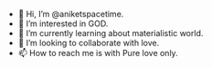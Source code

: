 - 👋 Hi, I’m @aniketspacetime.
- 👀 I’m interested in GOD.
- 🌱 I’m currently learning about materialistic world.
- 💞️ I’m looking to collaborate with love.  
- 📫 How to reach me is with Pure love only.

<!---
aniketspacetime/aniketspacetime is a ✨ special ✨ repository because its `README.md` (this file) appears on your GitHub profile.
You can click the Preview link to take a look at your changes.
--->
